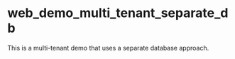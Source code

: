 # web_demo_multi_tenant_separate_db

This is a multi-tenant demo that uses a separate database approach.
